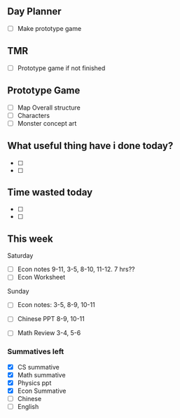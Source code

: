 ## Day Planner
- [ ] Make prototype game

## TMR
- [ ] Prototype game if not finished

## Prototype Game
- [ ] Map Overall structure
- [ ] Characters
- [ ] Monster concept art

## What useful thing have i done today?
- [ ] 
- [ ] 

## Time wasted today
- [ ] 
- [ ] 


## This week 
Saturday
- [ ] Econ notes 9-11, 3-5, 8-10, 11-12. 7 hrs??
- [ ] Econ Worksheet

Sunday
- [ ] Econ notes: 3-5, 8-9, 10-11
- [ ] Chinese PPT 8-9, 10-11
- [ ] Math Review 3-4, 5-6


### Summatives left
- [x] CS summative
- [x] Math summative
- [x] Physics ppt
- [x] Econ Summative
- [ ] Chinese
- [ ] English